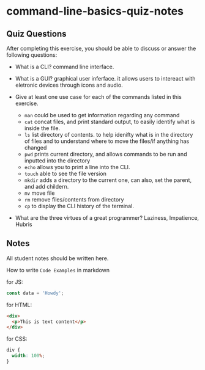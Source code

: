 # command-line-basics-quiz-notes

## Quiz Questions

After completing this exercise, you should be able to discuss or answer the following questions:

- What is a CLI?
  command line interface.
- What is a GUI?
  graphical user inferface. it allows users to intereact with eletronic devices through icons and audio.
- Give at least one use case for each of the commands listed in this exercise.

  - `man`
    could be used to get information regarding any command
  - `cat`
    concat files, and print standard output, to easily identify what is inside the file.
  - `ls`
    list directory of contents. to help idenifty what is in the directory of files and to understand where to move the files/if anything has changed
  - `pwd`
    prints current directory, and allows commands to be run and inputted into the directory
  - `echo`
    allows you to print a line into the CLI.
  - `touch`
    able to see the file version
  - `mkdir`
    adds a directory to the current one, can also, set the parent, and add childern.
  - `mv`
    move file
  - `rm`
    remove files/contents from directory
  - `cp`
    to display the CLI history of the terminal.

- What are the three virtues of a great programmer?
  Laziness, Impatience, Hubris

## Notes

All student notes should be written here.

How to write `Code Examples` in markdown

for JS:

```javascript
const data = 'Howdy';
```

for HTML:

```html
<div>
  <p>This is text content</p>
</div>
```

for CSS:

```css
div {
  width: 100%;
}
```
